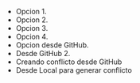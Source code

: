 - Opcion 1.
- Opcion 2.
- Opcion 3.
- Opcion 4.
- Opcion desde GitHub.
- Desde GitHub 2.
- Creando conflicto desde GitHub
- Desde Local para generar conflicto

